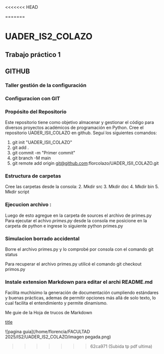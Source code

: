<<<<<<< HEAD

=======
# UADER_IS2_COLAZO

## Trabajo práctico 1

## GITHUB

### Taller gestión de la configuración

### **Configuracion con GIT**

### Propósito del Repositorio 

Este repositorio tiene como objetivo almacenar y gestionar el código para diversos proyectos académicos de programación en Python.
Cree el repositorio UADER_ISII_COLAZO en github.
Seguí los siguientes comandos:

1. git init "UADER_ISII_COLAZO"
2. git add .
3. git commit -m "Primer commit"
4. git branch -M main
5. git remote add origin <git@github.com>:florcolazo/UADER_ISII_COLAZO.git

### **Estructura de carpetas**

Cree las carpetas desde la consola:
2. Mkdir src
3. Mkdir doc
4. Mkdir bin
5. Mkdir script

### **Ejecucion archivo :**

Luego de esto agregue en la carpeta de sources el archivo de primes.py
Para ejecutar el achivo _*primes.py*_ desde la consola me posicione en la carpeta de python e ingrese lo siguiente
python primes.py

### **Simulacion borrado accidental**

Borre el archivo primes.py y lo comprobé por consola con el comando git status

Para recuperar el archivo primes.py utilicé el comando git checkout primos.py

### **Instale extension Markdown para editar el archi README.md**

Facilita muchísimo la generación de documentación cumpliendo estándares y buenas prácticas, ademas de permitir opciones más allá de solo texto, lo cual facilita el entendimiento y permite dinamismo.

Me guie de la Hoja de trucos de Markdown

[title](https://www.markdownguide.org/cheat-sheet/)

![pagina guia](/home/florencia/FACULTAD 2025/IS2/UADER_IS2_COLAZO/imagen pegada.png)
>>>>>>> 62ca971 (Subida tp pdf ultima)
